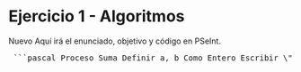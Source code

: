 # Ejercicio 1 - Algoritmos

Nuevo Aquí irá el enunciado, objetivo y código en PSeInt.

<pre> ```pascal Proceso Suma Definir a, b Como Entero Escribir \"Ingrese dos números\" Leer a, b Escribir \"La suma es: \", a + b FinProceso ``` </pre>


